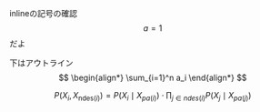 inlineの記号の確認$$a=1$$だよ 

下はアウトライン
$$
\begin{align*}
	\sum_{i=1}^n a_i
\end{align*}
$$

$$
P(X_i,X_{ \text{ndes}(i)}) = P(X_i \mid X_{pa(i)}) \cdot \prod_{j \in  ndes(i)} P(X_j \mid X_{ pa (j)})
$$



